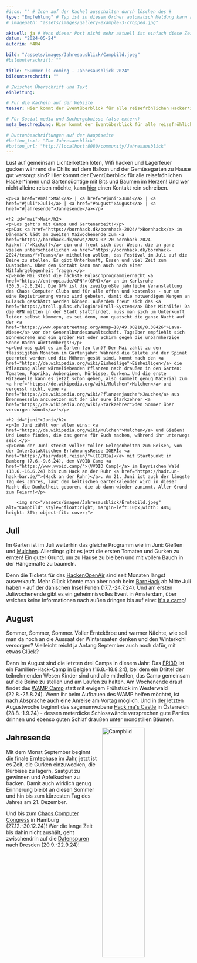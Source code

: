 ```yaml
---
#icon: "" # Icon auf der Kachel ausschalten durch löschen des #
type: "Empfehlung" # Typ ist in diesem Ordner automatsch Meldung kann aber hier überschrieben werden z.B. mit "Veröffentlichung" - der Typ erscheint in der Kachel
# imagepath: "assets/images/gallery-example-3-cropped.jpg"

aktuell: ja # Wenn dieser Post nicht mehr aktuell ist einfach diese Zeile mit # auskommentieren
datum: "2024-05-24"
autorin: M4R4

bild: "/assets/images/Jahresausblick/Campbild.jpeg"
#bildunterschrift: ""

title: "Summer is coming - Jahresausblick 2024"
bildunterschrift: ""

# Zwischen Überschrift und Text
einleitung: 

# Für die Kacheln auf der Website
teaser: Hier kommt der Eventüberblick für alle reisefröhlichen Hacker*innen und Gartensüchtige mit Bits und Bäumen im Herzen!

# Für Social media und Suchergebnisse (also extern)
meta_beschreibung: Hier kommt der Eventüberblick für alle reisefröhlichen Hacker*innen und Gartensüchtige mit Bits und Bäumen im Herzen!

# Buttonbeschriftungen auf der Hauptseite
#button_text: "Zum Jahresausblick"
#button_url: "http://localhost:8080/community/Jahresausblick"
---
```

<p>Lust auf gemeinsam Lichterketten löten, Wifi hacken und Lagerfeuer gucken während die Chilis auf dem Balkon und der Gemüsegarten zu Hause gut versorgt sind? Hier kommt der Eventüberblick für alle reisefröhlichen Hacker*innen und Gartensüchtige mit Bits und Bäumen im Herzen!
Und wer nicht alleine reisen möchte, kann <a href="https://ethercalc.net/22xcly2ri3sv">hier</a> einen Kontakt rein schreiben. </p>

    <p><a href="#mai">Mai</a> | <a href="#juni">Juni</a> | <a href="#juli">Juli</a> | <a href="#august">August</a> | <a href="#jahresende">Jahresende</a></p>

    <h2 id="mai">Mai</h2>
    <p>Los geht's mit Camps und Gartenarbeit!</p>
    <p>Das <a href="https://bornhack.dk/bornhack-2024/">Bornhack</a> in Dänemark lädt am zweiten Maiwochenende zum <a href="https://bornhack.dk/news/2024-02-20-bornhack-2024-kickoff/">Kickoff</a> ein und freut sich über Wesen, die in ganz vielen unterschiedlichen <a href="https://bornhack.dk/bornhack-2024/teams/">Teams</a> mithelfen wollen, das Festival im Juli auf die Beine zu stellen. Es gibt Unterkunft, Essen und viel Zeit zum Quatschen. Über den Kontakt kann man auch nach einer Mitfahrgelegenheit fragen.</p>
    <p>Ende Mai steht die nächste Gulaschprogrammiernacht <a href="https://entropia.de/GPN">(GPN)</a> an in Karlsruhe (30.5.-2.6.24). Die GPN ist die zweitgrößte jährliche Veranstaltung des Chaos Computer Clubs und für alle offen und kostenlos - nur um eine Registrierung vorab wird gebeten, damit die notwendigen Mengen an Gulasch geschätzt werden können. Außerdem freut sich das <a href="https://troll.gulas.ch/login">Troll-System</a> über Mithilfe! Da die GPN mitten in der Stadt stattfindet, muss man sich um Unterkunft leider selbst kümmern, es sei denn, man quatscht die ganze Nacht auf der <a href="https://www.openstreetmap.org/#map=18/49.00218/8.38426">Lava-Wiese</a> vor der Generalbundesanwaltschaft. Tagsüber empfiehlt sich Sonnencreme und ein großer Hut oder Schirm gegen die unbarmherzige Sonne Baden-Württembergs!</p>
    <p>Und was gibt es im Garten (zu tun)? Der Mai zählt zu den fleissigsten Monaten im Gartenjahr: Während die Salate und der Spinat geerntet werden und die Möhren gesät sind, kommt nach den <a href="https://de.wikipedia.org/wiki/Eisheilige">Eisheiligen</a> die Pflanzung aller wärmeliebenden Pflanzen nach draußen in den Garten: Tomaten, Paprika, Auberginen, Kürbisse, Gurken… Und die erste Hitzewelle kann es jetzt schon geben, also sammelt genug Material zum <a href="https://de.wikipedia.org/wiki/Mulchen">Mulchen</a> und vergesst nicht, eine <a href="https://de.wikipedia.org/wiki/Pflanzenjauche">Jauche</a> aus Brennnesseln anzusetzen mit der ihr eure Starkzehrer <a href="https://de.wikipedia.org/wiki/Starkzehrer">den Sommer über versorgen könnt</a>!</p>

    <h2 id="juni">Juni</h2>
    <p>Im Juni zählt vor allem eins: <a href="https://de.wikipedia.org/wiki/Mulchen">Mulchen</a> und Gießen! Und Leute finden, die das gerne für Euch machen, während ihr unterwegs seid.</p>
    <p>Denn der Juni steckt voller toller Gelegenheiten zum Reisen, von der InterGalaktischen ErfahrungsReise IGERIa <a href="https://fairydust.reisen/">(IGERIa)</a> mit Startpunkt in Bamberg (7.6.-9.6.24), dem VVOID Camp <a href="https://www.vvoid.camp/">(VVOID Camp)</a> im Bayrischen Wald (13.6.-16.6.24) bis zum Hack an der Ruhr <a href="https://hadr.un-hack-bar.de/">(Hack an der Ruhr)</a>. Am 21. Juni ist auch der längste Tag des Jahres, laut dem keltischen Gartenkalender wird in dieser Nacht die Dunkelheit geboren, die ab dann wieder zunimmt. Aller Grund zum Feiern!</p>

        <img src="/assets/images/Jahresausblick/Erntebild.jpeg" alt="Campbild" style="float:right; margin-left:10px;width: 48%; height: 80%; object-fit: cover;">
</p>


<h2 id="juli">Juli <a href="#juli"></a></h2> <p>Im Garten ist im Juli weiterhin das gleiche Programm wie im Juni: Gießen und <a href="https://de.wikipedia.org/wiki/Mulchen" target="_blank">Mulchen</a>. Allerdings gibt es jetzt die ersten Tomaten und Gurken zu ernten! Ein guter Grund, um zu Hause zu bleiben und mit vollem Bauch in der Hängematte zu baumeln.</p> <p>Denn die Tickets für das <a href="https://hackenopenair.de/" target="_blank">HackenOpenAir</a> sind seit Monaten längst ausverkauft. Mehr Glück könnte man aber noch beim <a href="https://bornhack.dk/bornhack-2024/" target="_blank">BornHack</a> ab Mitte Juli haben - auf der dänischen Insel Funen (17.7.-24.7.24). Und am ersten Juliwochenende gibt es ein geheimnisvolles Event in Amsterdam, über welches keine Informationen nach außen dringen bis auf eine: <a href="https://next.tbd.camp/" target="_blank">It's a camp</a>!</p> <h2 id="august">August <a href="#august"></a></h2> <p>Sommer, Sommer, Sommer. Voller Erntekörbe und warmer Nächte, wie soll man da noch an die Aussaat der Wintersaaten denken und den Winterkohl versorgen? Vielleicht reicht ja Anfang September auch noch dafür, mit etwas Glück?</p> <p>Denn im August sind die letzten drei Camps in diesem Jahr: Das <a href="https://fri3d.be/en/" target="_blank">FRI3D</a> ist ein Familien-Hack-Camp in Belgien (16.8.-18.8.24), bei dem ein Drittel der teilnehmenden Wesen Kinder sind und alle mithelfen, das Camp gemeinsam auf die Beine zu stellen und am Laufen zu halten. Am Wochenende drauf findet das <a href="https://westwood.camp/" target="_blank">WAMP Camp</a> statt mit ewigem Frühstück im Westerwald (22.8.-25.8.24). Wenn ihr beim Aufbauen des WAMP helfen möchtet, ist nach Absprache auch eine Anreise am Vortag möglich. Und in der letzten Augustwoche beginnt das sagenumwobene <a href="https://hack-mas.at/" target="_blank">Hack ma's Castle</a> in Österreich (28.8.-1.9.24) - dessen meterdicke Schlosswände versprechen gute Parties drinnen und ebenso guten Schlaf draußen unter mondstillen Bäumen.</p>
<img src="/assets/images/Jahresausblick/Lichtfest.jpeg" alt="Campbild" style="float:right; margin-left:10px;width: 48%; height: 40%;">

<h2 id="jahresende">Jahresende <a href="#jahresende"></a></h2>
<p>Mit dem Monat September beginnt die finale Erntephase im Jahr, jetzt ist es Zeit, die Gurken einzuwecken, die Kürbisse zu lagern, Saatgut zu gewinnen und Apfelkuchen zu backen. Damit auch wirklich genug Erinnerung bleibt an diesen Sommer und hin bis zum kürzesten Tag des Jahres am 21. Dezember.</p> <p>Und bis zum <a href="https://events.ccc.de/" target="_blank">Chaos Computer Congress</a> in Hamburg (27.12.-30.12.24)! Wer die lange Zeit bis dahin nicht aushält, geht zwischendrin auf die <a href="https://datenspuren.de/2024/" target="_blank">Datenspuren</a> nach Dresden (20.9.-22.9.24)!</p> 
